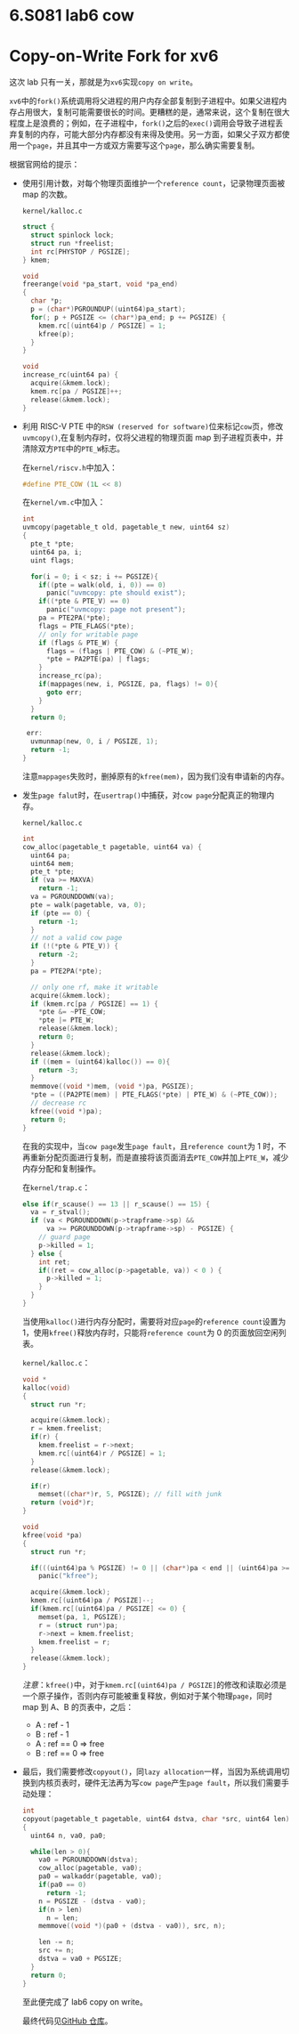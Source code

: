 # 6.S081 lab6 cow


# Copy-on-Write Fork for xv6

这次 lab 只有一关，那就是为`xv6`实现`copy on write`。

`xv6`中的`fork()`系统调用将父进程的用户内存全部复制到子进程中。如果父进程内存占用很大，复制可能需要很长的时间。更糟糕的是，通常来说，这个复制在很大程度上是浪费的；例如，在子进程中，`fork()`之后的`exec()`调用会导致子进程丢弃复制的内存，可能大部分内存都没有来得及使用。另一方面，如果父子双方都使用一个`page`，并且其中一方或双方需要写这个`page`，那么确实需要复制。

<!-- more -->

根据官网给的提示：

- 使用引用计数，对每个物理页面维护一个`reference count`，记录物理页面被 map 的次数。

  `kernel/kalloc.c`

  ```c
  struct {
    struct spinlock lock;
    struct run *freelist;
    int rc[PHYSTOP / PGSIZE];
  } kmem;

  void
  freerange(void *pa_start, void *pa_end)
  {
    char *p;
    p = (char*)PGROUNDUP((uint64)pa_start);
    for(; p + PGSIZE <= (char*)pa_end; p += PGSIZE) {
      kmem.rc[(uint64)p / PGSIZE] = 1;
      kfree(p);
    }
  }

  void
  increase_rc(uint64 pa) {
    acquire(&kmem.lock);
    kmem.rc[pa / PGSIZE]++;
    release(&kmem.lock);
  }
  ```

- 利用 RISC-V PTE 中的`RSW (reserved for software)`位来标记`cow`页，修改`uvmcopy()`,在复制内存时，仅将父进程的物理页面 map 到子进程页表中，并清除双方`PTE`中的`PTE_W`标志。

  在`kernel/riscv.h`中加入：

  ```c
  #define PTE_COW (1L << 8)
  ```

  在`kernel/vm.c`中加入：

  ```c
  int
  uvmcopy(pagetable_t old, pagetable_t new, uint64 sz)
  {
    pte_t *pte;
    uint64 pa, i;
    uint flags;

    for(i = 0; i < sz; i += PGSIZE){
      if((pte = walk(old, i, 0)) == 0)
        panic("uvmcopy: pte should exist");
      if((*pte & PTE_V) == 0)
        panic("uvmcopy: page not present");
      pa = PTE2PA(*pte);
      flags = PTE_FLAGS(*pte);
      // only for writable page
      if (flags & PTE_W) {
        flags = (flags | PTE_COW) & (~PTE_W);
        *pte = PA2PTE(pa) | flags;
      }
      increase_rc(pa);
      if(mappages(new, i, PGSIZE, pa, flags) != 0){
        goto err;
      }
    }
    return 0;

   err:
    uvmunmap(new, 0, i / PGSIZE, 1);
    return -1;
  }
  ```

  注意`mappages`失败时，删掉原有的`kfree(mem)`，因为我们没有申请新的内存。

- 发生`page falut`时，在`usertrap()`中捕获，对`cow page`分配真正的物理内存。

  `kernel/kalloc.c`

  ```c
  int
  cow_alloc(pagetable_t pagetable, uint64 va) {
    uint64 pa;
    uint64 mem;
    pte_t *pte;
    if (va >= MAXVA)
      return -1;
    va = PGROUNDDOWN(va);
    pte = walk(pagetable, va, 0);
    if (pte == 0) {
      return -1;
    }
    // not a valid cow page
    if (!(*pte & PTE_V)) {
      return -2;
    }
    pa = PTE2PA(*pte);

    // only one rf, make it writable
    acquire(&kmem.lock);
    if (kmem.rc[pa / PGSIZE] == 1) {
      *pte &= ~PTE_COW;
      *pte |= PTE_W;
      release(&kmem.lock);
      return 0;
    }
    release(&kmem.lock);
    if ((mem = (uint64)kalloc()) == 0){
      return -3;
    }
    memmove((void *)mem, (void *)pa, PGSIZE);
    *pte = ((PA2PTE(mem) | PTE_FLAGS(*pte) | PTE_W) & (~PTE_COW));
    // decrease rc
    kfree((void *)pa);
    return 0;
  }
  ```

  在我的实现中，当`cow page`发生`page fault`，且`reference count`为 1 时，不再重新分配页面进行复制，而是直接将该页面消去`PTE_COW`并加上`PTE_W`，减少内存分配和复制操作。

  在`kernel/trap.c`：

  ```c
  else if(r_scause() == 13 || r_scause() == 15) {
    va = r_stval();
    if (va < PGROUNDDOWN(p->trapframe->sp) &&
        va >= PGROUNDDOWN(p->trapframe->sp) - PGSIZE) {
      // guard page
      p->killed = 1;
    } else {
      int ret;
      if((ret = cow_alloc(p->pagetable, va)) < 0 ) {
        p->killed = 1;
      }
    }
  }
  ```

  当使用`kalloc()`进行内存分配时，需要将对应`page`的`reference count`设置为 1，使用`kfree()`释放内存时，只能将`reference count`为 0 的页面放回空闲列表。

  `kernel/kalloc.c`：

  ```c
  void *
  kalloc(void)
  {
    struct run *r;

    acquire(&kmem.lock);
    r = kmem.freelist;
    if(r) {
      kmem.freelist = r->next;
      kmem.rc[(uint64)r / PGSIZE] = 1;
    }
    release(&kmem.lock);

    if(r)
      memset((char*)r, 5, PGSIZE); // fill with junk
    return (void*)r;
  }

  void
  kfree(void *pa)
  {
    struct run *r;

    if(((uint64)pa % PGSIZE) != 0 || (char*)pa < end || (uint64)pa >= PHYSTOP)
      panic("kfree");

    acquire(&kmem.lock);
    kmem.rc[(uint64)pa / PGSIZE]--;
    if(kmem.rc[(uint64)pa / PGSIZE] <= 0) {
      memset(pa, 1, PGSIZE);
      r = (struct run*)pa;
      r->next = kmem.freelist;
      kmem.freelist = r;
    }
    release(&kmem.lock);
  }
  ```

  _注意_：`kfree()`中，对于`kmem.rc[(uint64)pa / PGSIZE]`的修改和读取必须是一个原子操作，否则内存可能被重复释放，例如对于某个物理`page`，同时 map 到 A、B 的页表中，之后：

  - A : ref - 1
  - B : ref - 1
  - A : ref == 0 => free
  - B : ref == 0 => free

- 最后，我们需要修改`copyout()`，同`lazy allocation`一样，当因为系统调用切换到内核页表时，硬件无法再为写`cow page`产生`page fault`，所以我们需要手动处理：

  ```c
  int
  copyout(pagetable_t pagetable, uint64 dstva, char *src, uint64 len)
  {
    uint64 n, va0, pa0;

    while(len > 0){
      va0 = PGROUNDDOWN(dstva);
      cow_alloc(pagetable, va0);
      pa0 = walkaddr(pagetable, va0);
      if(pa0 == 0)
        return -1;
      n = PGSIZE - (dstva - va0);
      if(n > len)
        n = len;
      memmove((void *)(pa0 + (dstva - va0)), src, n);

      len -= n;
      src += n;
      dstva = va0 + PGSIZE;
    }
    return 0;
  }
  ```

  至此便完成了 lab6 copy on write。

  最终代码见[GitHub 仓库](https://github.com/waruto210/xv6-labs-2020/tree/cow)。

